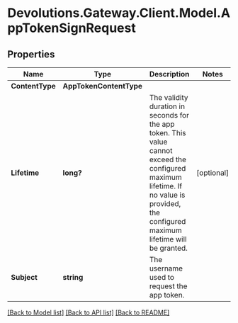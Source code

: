 # Devolutions.Gateway.Client.Model.AppTokenSignRequest

## Properties

Name | Type | Description | Notes
------------ | ------------- | ------------- | -------------
**ContentType** | **AppTokenContentType** |  | 
**Lifetime** | **long?** | The validity duration in seconds for the app token.  This value cannot exceed the configured maximum lifetime. If no value is provided, the configured maximum lifetime will be granted. | [optional] 
**Subject** | **string** | The username used to request the app token. | 

[[Back to Model list]](../README.md#documentation-for-models) [[Back to API list]](../README.md#documentation-for-api-endpoints) [[Back to README]](../README.md)

